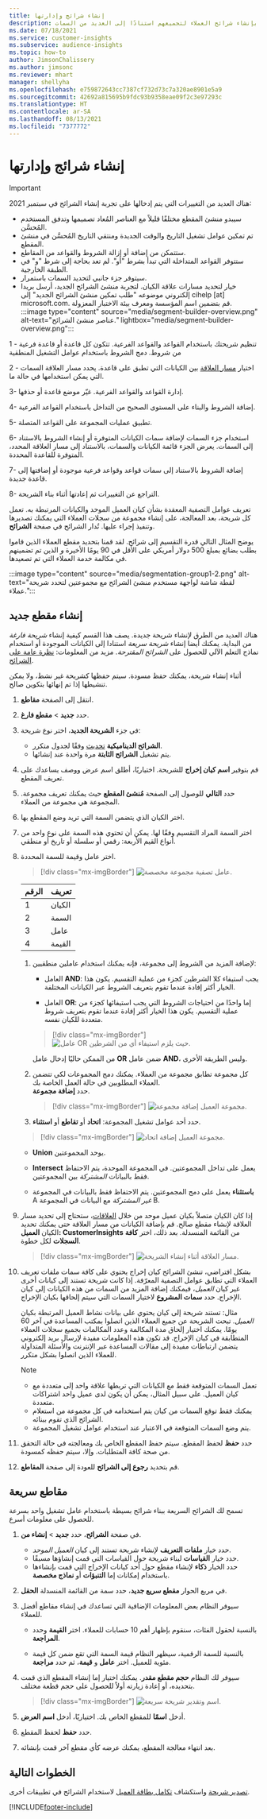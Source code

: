 ```yaml
---
title: إنشاء شرائج وإدارتها
description: قم بإنشاء شرائح العملاء لتجميعهم استنادًا إلى العديد من السمات.
ms.date: 07/18/2021
ms.service: customer-insights
ms.subservice: audience-insights
ms.topic: how-to
author: JimsonChalissery
ms.author: jimsonc
ms.reviewer: mhart
manager: shellyha
ms.openlocfilehash: e759872643cc7387cf732d73c7a320ae8901e5a9
ms.sourcegitcommit: 42692a815695b9fdc93b9358eae09f2c3e97293c
ms.translationtype: HT
ms.contentlocale: ar-SA
ms.lasthandoff: 08/13/2021
ms.locfileid: "7377772"
---
```

# <a name="create-and-manage-segments"></a>إنشاء شرائج وإدارتها

> [!IMPORTANT]
> هناك العديد من التغييرات التي يتم إدخالها على تجربة إنشاء الشرائح في سبتمبر 2021: 
> - سيبدو منشئ المقطع مختلفًا قليلاً مع العناصر المُعاد تصميمها وتدفق المستخدم المُحسَّن.
> - تم تمكين عوامل تشغيل التاريخ والوقت الجديدة ومنتقي التاريخ المُحسَّن في منشئ المقطع.
> - ستتمكن من إضافة أو إزالة الشروط والقواعد من المقاطع. 
> - ستتوفر القواعد المتداخلة التي تبدأ بشرط "أو". لم تعد بحاجة إلى شرط "و" في الطبقة الخارجية.
> - سيتوفر جزء جانبي لتحديد السمات باستمرار.
> - خيار لتحديد مسارات علاقة الكيان.
> لتجربة منشئ الشرائح الجديد، أرسل بريدا إلكتروني موضوعه "طلب تمكين منشئ الشرائح الجديد" إلى cihelp [at] microsoft.com. قم بتضمين اسم المؤسسة ومعرف بيئة الاختبار المعزولة.
> :::image type="content" source="media/segment-builder-overview.png" alt-text="عناصر منشئ الشرائح." lightbox="media/segment-builder-overview.png":::
>
> 1 - تنظيم شريحتك باستخدام القواعد والقواعد الفرعية. تتكون كل قاعدة أو قاعدة فرعية من شروط. دمج الشروط باستخدام عوامل التشغيل المنطقية
>
> 2 - اختيار [مسار العلاقة](relationships.md) بين الكيانات التي تطبق على قاعدة. يحدد مسار العلاقة السمات التي يمكن استخدامها في حالة ما.
>
> 3- إدارة القواعد والقواعد الفرعية. غيّر موضع قاعدة أو حذفها.
>
> 4- إضافة الشروط والبناء على المستوى الصحيح من التداخل باستخدام القواعد الفرعية.
>
> 5- تطبيق عمليات المجموعة على القواعد المتصلة.
>
> 6- استخدام جزء السمات لإضافة سمات الكيانات المتوفرة أو إنشاء الشروط بالاستناد إلى السمات. يعرض الجزء قائمة الكيانات والسمات، بالاستناد إلى مسار العلاقة المحدد، المتوفرة للقاعدة المحددة.
>
> 7- إضافة الشروط بالاستناد إلى سمات قواعد وقواعد فرعية موجودة أو إضافتها إلى قاعدة جديدة.
>
> 8- التراجع عن التغييرات ثم إعادتها أثناء بناء الشريحة.

تعريف عوامل التصفية المعقدة بشأن كيان العميل الموحد والكيانات المرتبطة به. تعمل كل شريحة، بعد المعالجة، على إنشاء مجموعة من سجلات العملاء التي يمكنك تصديرها وتنفيذ إجراء عليها. تُدار الشرائح في صفحة **الشرائح**. 

يوضح المثال التالي قدرة التقسيم إلى شرائح. لقد قمنا بتحديد مقطع العملاء الذين قاموا بطلب بضائع بمبلغ 500 دولار أمريكي على الأقل في 90 يومًا الأخيرة *و* الذين تم تضمينهم في مكالمة خدمة العملاء التي تم تصعيدها.

:::image type="content" source="media/segmentation-group1-2.png" alt-text="لقطة شاشة لواجهة مستخدم منشئ الشرائح مع مجموعتين لتحدد شريحة عملاء.":::

## <a name="create-a-new-segment"></a>إنشاء مقطع جديد

هناك العديد من الطرق لإنشاء شريحة جديدة. يصف هذا القسم كيفية إنشاء *شريحة فارغة* من البداية. يمكنك أيضا إنشاء *شريحة سريعة* استنادا إلى الكيانات الموجودة أو استخدام نماذج التعلم الآلي للحصول على *الشرائح المقترحة*. مزيد من المعلومات: [نظرة عامة على الشرائح](segments.md).

أثناء إنشاء شريحة، يمكنك حفظ مسودة. سيتم حفظها كشريحة غير نشط، ولا يمكن تنشيطها إذا تم إنهائها بتكوين صالح.

1. انتقل إلى الصفحة **مقاطع**.

1. حدد **جديد** > **مقطع فارغ**.

1. في جزء **الشريحة الجديد**، اختر نوع شريحة:

   - **الشرائح الديناميكية** [تحديث](segments.md#refresh-segments) وفقًا لجدول متكرر.
   - يتم تشغيل **الشرائح الثابتة** مرة واحدة عند إنشائها.

1. قم بتوفير **اسم كيان إخراج** للشريحة. اختياريًا، أطلق اسم عرض ووصف يساعدك على تعريف المقطع.

1. حدد **التالي** للوصول إلى الصفحة **مُنشئ المقطع** حيث يمكنك تعريف مجموعة. المجموعة هي مجموعة من العملاء.

1. اختر الكيان الذي يتضمن السمة التي تريد وضع المقطع بها.

1. اختر السمة المراد التقسيم وفقًا لها. يمكن أن تحتوي هذه السمة على نوع واحد من أنواع القيم الأربعة: رقمي أو سلسلة أو تاريخ أو منطقي.

1. اختر عامل وقيمة للسمة المحددة.

   > [!div class="mx-imgBorder"]
   > ![عامل تصفية مجموعة مخصصة.](media/customer-group-numbers.png "عامل تصفية مجموعة العميل")

   |الرقم‬ |تعريف  |
   |---------|---------|
   |1      |الكيان           |
   |2      |السمة           |
   |3     |عامل         |
   |4    |القيمة‬         |

   1. لإضافة المزيد من الشروط إلى مجموعة، فإنه يمكنك استخدام عاملين منطقيين:

      - العامل **AND**: يجب استيفاء كلا الشرطين كجزء من عملية التقسيم. يكون هذا الخيار أكثر إفادة عندما تقوم بتعريف الشروط عبر الكيانات المختلفة.

      - العامل **OR**: إما واحدًا من احتياجات الشروط التي يجب استيفائها كجزء من عملية التقسيم. يكون هذا الخيار أكثر إفادة عندما تقوم بتعريف شروط متعددة للكيان نفسه.

      > [!div class="mx-imgBorder"]
      > ![عامل OR حيث يلزم استيفاء أي من الشرطين.](media/segmentation-either-condition.png "عامل OR حيث يلزم استيفاء أي من الشرطين")

      من الممكن حاليًا إدخال عامل **OR** ضمن عامل **AND**، وليس الطريقة الأخرى.

   1. كل مجموعة تطابق مجموعة من العملاء. يمكنك دمج المجموعات لكي تتضمن العملاء المطلوبين في حالة العمل الخاصة بك.    
   حدد **إضافة مجموعة**.

      > [!div class="mx-imgBorder"]
      > ![مجموعة العميل إضافة مجموعة.](media/customer-group-add-group.png "مجموعة العميل إضافة مجموعة")

   1. حدد أحد عوامل تشغيل المجموعة: **اتحاد** أو **تقاطع**  أو **استثناء**.

   > [!div class="mx-imgBorder"]
   > ![مجموعة العميل إضافة اتحاد.](media/customer-group-union.png "مجموعة العميل إضافة اتحاد")

   - **Union** يوحد المجموعتين.

   - **Intersect** يعمل على تداخل المجموعتين. في المجموعة الموحدة، يتم الاحتفاظ فقط بالبيانات *المشتركة* بين المجموعتين.

   - **باستثناء** يعمل على دمج المجموعتين. يتم الاحتفاظ فقط بالبيانات في المجموعة A *غير المشتركة* مع البيانات في المجموعة B.

1. إذا كان الكيان متصلاً بكيان عميل موحد من خلال [العلاقات](relationships.md)، ستحتاج إلى تحديد مسار العلاقة لإنشاء مقطع صالح. قم بإضافة الكيانات من مسار العلاقة حتى يمكنك تحديد الكيان **العميل: CustomerInsights** من القائمة المنسدلة. بعد ذلك، اختر **كافة السجلات** لكل خطوة.

   > [!div class="mx-imgBorder"]
   > ![مسار العلاقة أثناء إنشاء الشريحة.](media/segments-multiple-relationships.png "مسار العلاقة أثناء إنشاء المقطع")

1. بشكل افتراضي، تنشئ الشرائح كيان إخراج يحتوي على كافة سمات ملفات تعريف العملاء التي تطابق عوامل التصفية المعرّفة. إذا كانت شريحة تستند إلى كيانات أخرى غير كيان *العميل*، فيمكنك إضافة المزيد من السمات من هذه الكيانات إلى كيان الإخراج. حدد **سمات المشروع** لاختيار السمات التي سيتم إلحاقها بكيان الإخراج.  
  
   مثال: تستند شريحة إلى كيان يحتوي على بيانات نشاط العميل المرتبطة بكيان *العميل*. تبحث الشريحة عن جميع العملاء الذين اتصلوا بمكتب المساعدة في آخر 60 يومًا. يمكنك اختيار إلحاق مدة المكالمة وعدد المكالمات بجميع سجلات العملاء المتطابقة في كيان الإخراج. قد تكون هذه المعلومات مفيدة لإرسال بريد إلكتروني يتضمن ارتباطات مفيدة إلى مقالات المساعدة عبر الإنترنت والأسئلة المتداولة للعملاء الذين اتصلوا بشكل متكرر.

   > [!NOTE]
   > - تعمل السمات المتوقعة فقط مع الكيانات التي تربطها علاقة واحد إلى متعددة مع كيان العميل. على سبيل المثال، يمكن أن يكون لدى عميل واحد اشتراكات متعددة.
   > - يمكنك فقط توقع السمات من كيان يتم استخدامه في كل مجموعة من استعلام الشرائح الذي تقوم ببنائه.
   > - يتم وضع السمات المتوقعة في الاعتبار عند استخدام عوامل تشغيل المجموعة.

1. حدد **حفظ** لحفظ المقطع. سيتم حفظ المقطع الخاص بك ومعالجته في حالة التحقق من صحة كافة المتطلبات. وإلا، سيتم حفظه كمسودة.

1. قم بتحديد **رجوع إلى الشرائح** للعودة إلى صفحة **المقاطع**.



## <a name="quick-segments"></a>مقاطع سريعة

تسمح لك الشرائح السريعة ببناء شرائح بسيطة باستخدام عامل تشغيل واحد بسرعة للحصول على معلومات أسرع.

1. في صفحة **الشرائح**، حدد **جديد** > **إنشاء من**.

   - حدد خيار **ملفات التعريف** لإنشاء شريحة تستند إلى كيان *العميل الموحد*.
   - حدد خيار **القياسات** لبناء شريحة حول القياسات التي قمت إنشاؤها مسبقًا.
   - حدد الخيار **ذكاء** لإنشاء مقطع حول أحد كيانات الإخراج التي قمت بإنشاءها باستخدام إمكانات إما **التنبؤات** أو **نماذج مخصصة**.

2. في مربع الحوار **مقطع سريع جديد**، حدد سمة من القائمة المنسدلة **الحقل**.

3. سيوفر النظام بعض المعلومات الإضافية التي تساعدك في إنشاء مقاطع أفضل للعملاء.
   - بالنسبة لحقول الفئات، سنقوم بإظهار أهم 10 حسابات للعملاء. اختر **القيمة** وحدد **المراجعة**.

   - بالنسبة للسمة الرقمية، سيظهر النظام قيمة السمة التي تقع ضمن كل قيمة مئوية للعميل. اختر **عامل** و **قيمة**، ثم حدد **مراجعة**.

4. سيوفر لك النظام **حجم مقطع مقدر**. يمكنك اختيار إما إنشاء المقطع الذي قمت بتحديده، أو إعادة زيارته أولاً للحصول على حجم قطعة مختلف.

    > [!div class="mx-imgBorder"]
    > ![اسم وتقدير شريحة سريعة.](media/quick-segment-name.png "اسم وتقدير مقطع سريع")

5. أدخل **اسمًا** للمقطع الخاص بك. اختياريًا، أدخل **اسم العرض**.

6. حدد **حفظ** لحفظ المقطع.

7. بعد انتهاء معالجة المقطع، يمكنك عرضه كأي مقطع آخر قمت بإنشائه.

## <a name="next-steps"></a>الخطوات التالية

[تصدير شريحة](export-destinations.md) واستكشاف [تكامل بطاقة العميل](customer-card-add-in.md) لاستخدام الشرائح في تطبيقات أخرى.

[!INCLUDE[footer-include](../includes/footer-banner.md)]

